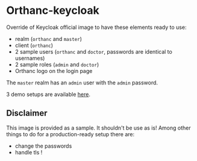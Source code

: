 <!--
SPDX-FileCopyrightText: 2022 - 2025 Orthanc Team SRL <info@orthanc.team>

SPDX-License-Identifier: CC0-1.0
-->

# Orthanc-keycloak

Override of Keycloak official image to have these elements ready to use:
- realm (`orthanc` and `master`)
- client (`orthanc`)
- 2 sample users (`orthanc` and `doctor`, passwords are identical to usernames)
- 2 sample roles (`admin` and `doctor`)
- Orthanc logo on the login page

The `master` realm has an `admin` user with the `admin` password.

3 demo setups are available [here](https://github.com/orthanc-team/orthanc-auth-service/tree/main/minimal-setup).

## Disclaimer
This image is provided as a sample. It shouldn't be use as is!
Among other things to do for a production-ready setup there are:
- change the passwords
- handle tls !

